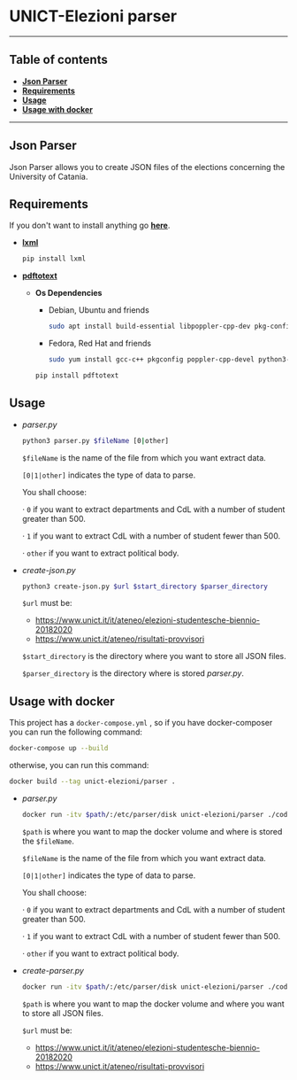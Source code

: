 # UNICT-Elezioni parser

------

## Table of contents

- **[Json Parser](#json-parser)**
- **[Requirements](#requirements)**
- **[Usage](#usage)**
- **[Usage with docker](#usage-with-docker)**

------



## Json Parser

Json Parser allows you to create JSON files of the elections concerning the University of Catania.



## Requirements

If you don't want to install anything go **[here](#usage-with-docker)**.

- **[lxml](https://pypi.org/project/lxml/)** 

  ```bash
  pip install lxml
  ```



- **[pdftotext](https://pypi.org/project/pdftotext/)**

  - **Os Dependencies**

    - Debian, Ubuntu and friends

      ```bash
      sudo apt install build-essential libpoppler-cpp-dev pkg-config python3-dev
      ```

    - Fedora, Red Hat and friends

      ```bash
      sudo yum install gcc-c++ pkgconfig poppler-cpp-devel python3-devel
      ```

    

    ```bash
    pip install pdftotext
    ```



## Usage

- *parser.py*

  ```bash
  python3 parser.py $fileName [0|other]
  ```

  `$fileName` is the name of the file from which you want extract data. 

  `[0|1|other]` indicates the type of data to parse.

  You shall choose:
  
  · `0` if you want to extract departments and CdL with a number of student greater than 500.

  · `1` if you want to extract CdL with a number of student fewer than 500.

  · `other` if you want to extract political body.



- *create-json.py*

  ```bash
  python3 create-json.py $url $start_directory $parser_directory
  ```

  `$url` must be:

  - https://www.unict.it/it/ateneo/elezioni-studentesche-biennio-20182020
  - https://www.unict.it/ateneo/risultati-provvisori

  `$start_directory` is the directory where you want to store all JSON files.

  `$parser_directory` is the directory where is stored *parser.py*.



## Usage with docker

This project has a `docker-compose.yml` , so if you have docker-composer you can run the following command:

```bash
docker-compose up --build
```

otherwise, you can run this command:

```bash
docker build --tag unict-elezioni/parser .
```



- *parser.py*

  ```bash
  docker run -itv $path/:/etc/parser/disk unict-elezioni/parser ./code/parser.py ./disk/$fileName [0|other]
  ```

  `$path` is where you want to map the docker volume and where is stored the `$fileName`.

  `$fileName` is the name of the file from which you want extract data. 

  `[0|1|other]` indicates the type of data to parse.

  You shall choose:

  · `0` if you want to extract departments and CdL with a number of student greater than 500.

  · `1` if you want to extract CdL with a number of student fewer than 500.

  · `other` if you want to extract political body.



- *create-parser.py*

  ```bash
  docker run -itv $path/:/etc/parser/disk unict-elezioni/parser ./code/create-json.py $url ./disk ./code
  ```

  `$path` is where you want to map the docker volume and where you want to store all JSON files.

  `$url` must be:

  - https://www.unict.it/it/ateneo/elezioni-studentesche-biennio-20182020
  - https://www.unict.it/ateneo/risultati-provvisori

